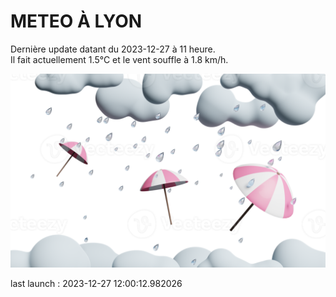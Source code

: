 # METEO À LYON

Dernière update datant du 2023-12-27 à 11 heure.  
Il fait actuellement 1.5°C et le vent souffle à 1.8 km/h.      

![](./.github/rain.png)

last launch : 2023-12-27 12:00:12.982026
